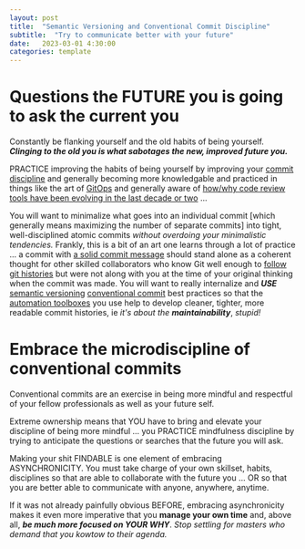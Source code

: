```yaml
---
layout: post
title:  "Semantic Versioning and Conventional Commit Discipline"
subtitle:  "Try to communicate better with your future"
date:   2023-03-01 4:30:00
categories: template
---
```



# Questions the FUTURE you is going to ask the current you

Constantly be flanking yourself and the old habits of being yourself. ***Clinging to the old you is what sabotages the new, improved future you.***

PRACTICE improving the habits of being yourself by improving your [commit discipline](https://zulip.readthedocs.io/en/latest/contributing/commit-discipline.html) and generally becoming more knowledgable and practiced in things like the art of [GitOps](https://about.gitlab.com/topics/gitops/) and generally aware of [how/why code review tools have been evolving in the last decade or two](https://www.gerritcodereview.com/about.html) ... 

You will want to minimalize what goes into an individual commit [which generally means maximizing the number of separate commits] into tight, well-disciplined atomic commits *without overdoing your minimalistic tendencies.* Frankly, this is a bit of an art one learns through a lot of practice ... a commit with [a solid commit message](https://github.com/zulip/zulip/commit/084dd216f017c32e15c1b13469bcbc928cd0bce9) should stand alone as a coherent thought for other skilled collaborators who know Git well enough to [follow git histories](https://git-scm.com/book/en/v2/Git-Basics-Viewing-the-Commit-History) but were not along with you at the time of your original thinking when the commit was made. You will want to really internalize and ***USE*** [semantic versioning](https://semver.org/) [conventional commit](https://www.conventionalcommits.org/en/v1.0.0/#specification) best practices so that the [automation toolboxes](https://github.com/cocogitto/cocogitto) you use help to develop cleaner, tighter, more readable commit histories, ie *it's about the* ***maintainability***, *stupid!* 

# Embrace the microdiscipline of conventional commits

Conventional commits are an exercise in being more mindful and respectful of your fellow professionals as well as your future self.

Extreme ownership means that YOU have to bring and elevate your discipline of being more mindful ... you PRACTICE mindfulness discipline by trying to anticipate the questions or searches that the future you will ask.

Making your shit FINDABLE is one element of embracing ASYNCHRONICITY.  You must take charge of your own skillset, habits, disciplines so that are able to collaborate with the future you ... OR so that you are better able to communicate with anyone, anywhere, anytime. 

If it was not already painfully obvious BEFORE, embracing asynchronicity makes it even more imperative that you **manage your own time** and, above all, ***be much more focused on YOUR WHY***. *Stop settling for masters who demand that you kowtow to their agenda.*
